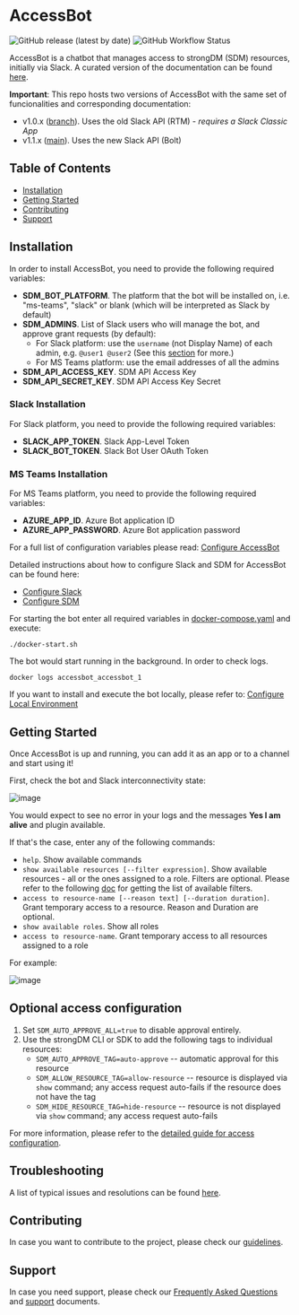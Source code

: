 # AccessBot
![GitHub release (latest by date)](https://img.shields.io/github/v/release/strongdm/accessbot)
![GitHub Workflow Status](https://img.shields.io/github/workflow/status/strongdm/accessbot/accessbot?label=tests)

AccessBot is a chatbot that manages access to strongDM (SDM) resources, initially via Slack. A curated version of the documentation can be found [here](https://strongdm.github.io/accessbot/).

**Important**: This repo hosts two versions of AccessBot with the same set of funcionalities and corresponding documentation:
* v1.0.x ([branch](https://github.com/strongdm/accessbot/tree/1.0.x)). Uses the old Slack API (RTM) - _requires a Slack Classic App_
* v1.1.x ([main](https://github.com/strongdm/accessbot)). Uses the new Slack API (Bolt)

## Table of Contents
* [Installation](#installation)
* [Getting Started](#getting-started)
* [Contributing](#contributing)
* [Support](#support)

## Installation
In order to install AccessBot, you need to provide the following required variables:
* **SDM_BOT_PLATFORM**. The platform that the bot will be installed on, i.e. "ms-teams", "slack" or blank (which will be interpreted as Slack by default)
* **SDM_ADMINS**. List of Slack users who will manage the bot, and approve grant requests (by default):
  - For Slack platform: use the `username` (not Display Name) of each admin, e.g. `@user1 @user2` (See this [section](docs/TROUBLESHOOTING.md#getting-slack-usernames) for more.)
  - For MS Teams platform: use the email addresses of all the admins
* **SDM_API_ACCESS_KEY**. SDM API Access Key
* **SDM_API_SECRET_KEY**. SDM API Access Key Secret

### Slack Installation
For Slack platform, you need to provide the following required variables:
* **SLACK_APP_TOKEN**. Slack App-Level Token
* **SLACK_BOT_TOKEN**. Slack Bot User OAuth Token

### MS Teams Installation
For MS Teams platform, you need to provide the following required variables:
* **AZURE_APP_ID**. Azure Bot application ID
* **AZURE_APP_PASSWORD**. Azure Bot application password

For a full list of configuration variables please read: [Configure AccessBot](docs/CONFIGURE_ACCESSBOT.md)

Detailed instructions about how to configure Slack and SDM for AccessBot can be found here:
* [Configure Slack](docs/CONFIGURE_SLACK.md)
* [Configure SDM](docs/CONFIGURE_SDM.md)

For starting the bot enter all required variables in [docker-compose.yaml](docker-compose.yaml) and execute:
```
./docker-start.sh
```

The bot would start running in the background. In order to check logs.
```
docker logs accessbot_accessbot_1
```

If you want to install and execute the bot locally, please refer to: [Configure Local Environment](docs/CONFIGURE_LOCAL_ENV.md)

## Getting Started
Once AccessBot is up and running, you can add it as an app or to a channel and start using it!

First, check the bot and Slack interconnectivity state:

![image](docs/img/health-check.gif)

You would expect to see no error in your logs and the messages **Yes I am alive** and plugin available.

If that's the case, enter any of the following commands:
* `help`. Show available commands 
* `show available resources [--filter expression]`. Show available resources - all or the ones assigned to a role. Filters are optional. Please refer to the following [doc](https://www.strongdm.com/docs/automation/getting-started/filters) for getting the list of available filters.
* `access to resource-name [--reason text] [--duration duration]`. Grant temporary access to a resource. Reason and Duration are optional.
* `show available roles`. Show all roles
* `access to resource-name`. Grant temporary access to all resources assigned to a role

For example:

![image](docs/img/main-commands-tutorial.gif)

## Optional access configuration

1. Set `SDM_AUTO_APPROVE_ALL=true` to disable approval entirely.
2. Use the strongDM CLI or SDK to add the following tags to individual resources:
      - `SDM_AUTO_APPROVE_TAG=auto-approve` -- automatic approval for this resource
      - `SDM_ALLOW_RESOURCE_TAG=allow-resource` -- resource is displayed via `show` command; any access request auto-fails if the resource does not have the tag
      - `SDM_HIDE_RESOURCE_TAG=hide-resource` -- resource is not displayed via `show` command; any access request auto-fails

For more information, please refer to the [detailed guide for access configuration](docs/ACCESS_CONFIGURATION.md).

## Troubleshooting

A list of typical issues and resolutions can be found [here](docs/TROUBLESHOOTING.md).

## Contributing
In case you want to contribute to the project, please check our [guidelines](CONTRIBUTING.md).

## Support
In case you need support, please check our [Frequently Asked Questions](docs/FAQ.md) and [support](SUPPORT.md) documents.

